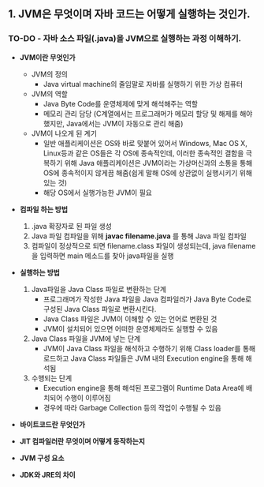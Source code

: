## **1. JVM은 무엇이며 자바 코드는 어떻게 실행하는 것인가.**

### TO-DO - 자바 소스 파일(.java)을 JVM으로 실행하는 과정 이해하기.
* **JVM이란 무엇인가**
  
  * JVM의 정의
    * Java virtual machine의 줄임말로 자바를 실행하기 위한 가상 컴퓨터
  * JVM의 역할
    * Java Byte Code를 운영체제에 맞게 해석해주는 역할
    * 메모리 관리 담당 (C계열에서는 프로그래머가 메모리 할당 및 해제를 해야 했지만, Java에서는 JVM이 자동으로 관리 해줌)
  * JVM이 나오게 된 계기
    * 일반 애플리케이션은 OS와 바로 맞붙어 있어서 Windows, Mac OS X, Linux등과 같은 OS들은 각 OS에 종속적인데, 이러한 종속적인 결함을 극복하기 위해 Java 애플리케이션은 JVM이라는 가상머신과의 소통을 통해 OS에 종속적이지 않게끔 해줌(쉽게 말해 OS에 상관없이 실행시키기 위해 있는 것)
    * 해당 OS에서 실행가능한 JVM이 필요

* **컴파일 하는 방법**
  1. .java 확장자로 된 파일 생성
  2. Java 파일 컴파일을 위해 **javac filename.java** 를 통해 Java 파일 컴파일
  3. 컴파일이 정상적으로 되면 filename.class 파일이 생성되는데, java filename을 입력하면 main 메소드를 찾아 java파일을 실행
    
* **실행하는 방법**
  1. Java파일을 Java Class 파일로 변환하는 단계
     *  프로그래머가 작성한 Java 파일을 Java 컴파일러가 Java Byte Code로 구성된 Java Class 파일로 변환시킨다. 
     *  Java Class 파일은 JVM이 이해할 수 있는 언어로 변환된 것
     *  JVM이 설치되어 있으면 어떠한 운영체제라도 실행할 수 있음
  2. Java Class 파일을 JVM에 넣는 단계
     * JVM이 Java Class 파일을 해석하고 수행하기 위해 Class loader를 통해 로드하고 Java Class 파일들은 JVM 내의 Execution engine을 통해 해석됨   
  3. 수행되는 단계
     * Execution engine을 통해 해석된 프로그램이 Runtime Data Area에 배치되어 수행이 이루어짐
     * 경우에 따라 Garbage Collection 등의 작업이 수행될 수 있음 
* **바이트코드란 무엇인가**
* **JIT 컴파일러란 무엇이며 어떻게 동작하는지**
* **JVM 구성 요소**
* **JDK와 JRE의 차이**
